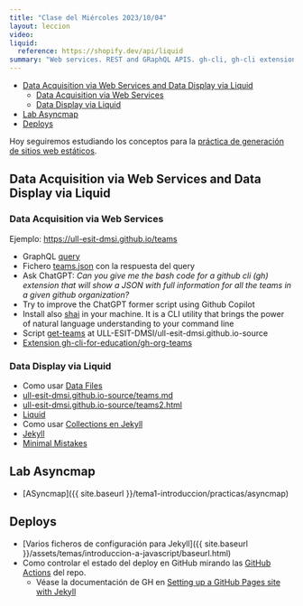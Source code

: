 ```yaml
---
title: "Clase del Miércoles 2023/10/04"
layout: leccion
video: 
liquid:
  reference: https://shopify.dev/api/liquid
summary: "Web services. REST and GRaphQL APIS. gh-cli, gh-cli extensions. Static Generators: data liquid, layouts, collections"
---
```

- [Data Acquisition via Web Services and Data Display via Liquid](#data-acquisition-via-web-services-and-data-display-via-liquid)
  - [Data Acquisition via Web Services](#data-acquisition-via-web-services)
  - [Data Display via Liquid](#data-display-via-liquid)
- [Lab Asyncmap](#lab-asyncmap)
- [Deploys](#deploys)



Hoy seguiremos estudiando los conceptos para la [práctica de generación de sitios web estáticos]({{site.baseurl}}/tema1-introduccion/practicas/intro2sd/).

## Data Acquisition via Web Services and Data Display via Liquid

### Data Acquisition via Web Services

Ejemplo: <https://ull-esit-dmsi.github.io/teams>

* GraphQL [query](https://ull-mii-sytws.github.io/temas/web/graphql-query-to-github-for-teams.html)
* Fichero [teams.json](https://github.com/ULL-ESIT-DMSI/ull-esit-dmsi.github.io-source/blob/master/_data/teams.json) con la respuesta del query
* Ask ChatGPT: *Can you give me the bash code for a github cli (gh) extension that will show a JSON with full information for all the teams in a given github organization?*
* Try to improve the ChatGPT former script using Github Copilot
* Install also [shai](https://github.com/ricklamers/shell-ai) in your machine. It is a CLI utility that brings the power of natural language understanding to your command line
* Script [get-teams](https://github.com/ULL-ESIT-DMSI/ull-esit-dmsi.github.io-source/blob/master/scripts/get-teams.sh) at ULL-ESIT-DMSI/ull-esit-dmsi.github.io-source
* [Extension gh-cli-for-education/gh-org-teams](https://github.com/gh-cli-for-education/gh-org-teams)

### Data Display via Liquid

* Como usar [Data Files](https://jekyllrb.com/docs/datafiles/) 
* [ull-esit-dmsi.github.io-source/teams.md](https://github.com/ULL-ESIT-DMSI/ull-esit-dmsi.github.io-source/blob/master/teams.md?plain=1)
* [ull-esit-dmsi.github.io-source/teams2.html](https://github.com/ULL-ESIT-DMSI/ull-esit-dmsi.github.io-source/blob/master/_includes/teams2.html)
* [Liquid](page.liquid.reference)
* Como usar [Collections en Jekyll](https://jekyllrb.com/docs/collections/)
* [Jekyll](https://jekyllrb.com/docs/)
* [Minimal Mistakes](https://mmistakes.github.io/minimal-mistakes/docs/quick-start-guide/)

## Lab Asyncmap

* [ASyncmap]({{ site.baseurl }}/tema1-introduccion/practicas/asyncmap)

## Deploys

* [Varios ficheros de configuración para Jekyll]({{ site.baseurl }}/assets/temas/introduccion-a-javascript/baseurl.html)
* Como controlar el estado del deploy en GitHub mirando las [GitHub Actions](/tema1-introduccion/github-actions) del repo. 
  * Véase la documentación de GH en [Setting up a GitHub Pages site with Jekyll](https://docs.github.com/en/github-ae@latest/pages/setting-up-a-github-pages-site-with-jekyll)

<!--
## Video 

* <a href="{{page.video}}">Clase</a>
{% raw %}
{% include video provider="google-drive" id="" %}
{% endraw %}
-->